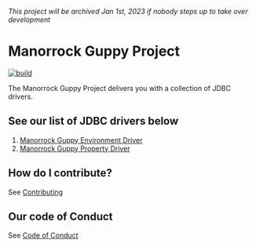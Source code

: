 _This project will be archived Jan 1st, 2023 if nobody steps up to take over development_

# Manorrock Guppy Project

[![build](https://github.com/manorrock/guppy/actions/workflows/build.yml/badge.svg)](https://github.com/manorrock/guppy/actions/workflows/build.yml)

The Manorrock Guppy Project delivers you with a collection of JDBC drivers.

## See our list of JDBC drivers below

1. [Manorrock Guppy Environment Driver](environment/README.md)
1. [Manorrock Guppy Property Driver](property/README.md)

## How do I contribute?

See [Contributing](CONTRIBUTING.md)

## Our code of Conduct

See [Code of Conduct](CODE_OF_CONDUCT.md)
